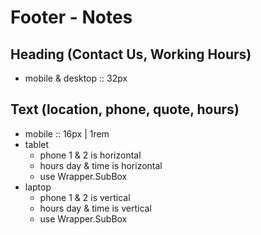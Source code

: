 # Footer - Notes

## Heading (Contact Us, Working Hours)

- mobile & desktop :: 32px

## Text (location, phone, quote, hours)

- mobile :: 16px | 1rem
- tablet
  - phone 1 & 2 is horizontal
  - hours day & time is horizontal
  * use Wrapper.SubBox
- laptop
  - phone 1 & 2 is vertical
  - hours day & time is vertical
  - use Wrapper.SubBox
